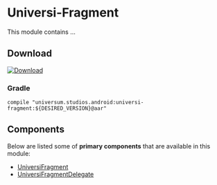 Universi-Fragment
===============

This module contains ...

## Download ##
[![Download](https://api.bintray.com/packages/universum-studios/android/universum.studios.android%3Auniversi/images/download.svg)](https://bintray.com/universum-studios/android/universum.studios.android%3Auniversi/_latestVersion)

### Gradle ###

    compile "universum.studios.android:universi-fragment:${DESIRED_VERSION}@aar"

## Components ##

Below are listed some of **primary components** that are available in this module:

- [UniversiFragment](https://github.com/universum-studios/android_universi/blob/master/library-fragment/src/main/java/universum/studios/android/universi/UniversiFragment.java)
- [UniversiFragmentDelegate](https://github.com/universum-studios/android_universi/blob/master/library-fragment/src/main/java/universum/studios/android/universi/UniversiFragmentDelegate.java)

